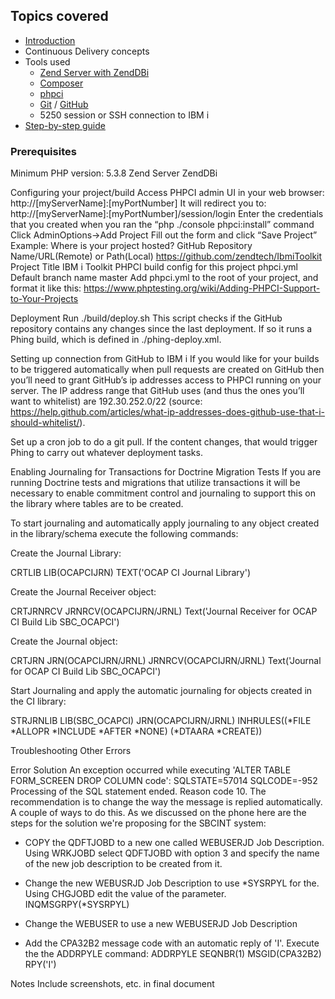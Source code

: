## Topics covered

* [Introduction](introduction.md)
* Continuous Delivery concepts  
* Tools used
    * [Zend Server with ZendDBi](http://www.zend.com/en/products/server/downloads#IBM%20i)
    * [Composer](http://getcomposer.org)
    * [phpci](https://www.phptesting.org)
    * [Git](https://git-scm.com) / [GitHub](https://github.com)
    * 5250 session or SSH connection to IBM i
* [Step-by-step guide](step-by-step-guide.md)

### Prerequisites
Minimum PHP version: 5.3.8
Zend Server
ZendDBi



Configuring your project/build
Access PHPCI admin UI in your web browser:
http://[myServerName]:[myPortNumber]
It will redirect you to:
http://[myServerName]:[myPortNumber]/session/login
Enter the credentials that you created when you ran the “php ./console phpci:install” command
Click AdminOptions->Add Project
Fill out the form and click “Save Project”
Example:
	Where is your project hosted?
		GitHub
	Repository Name/URL(Remote) or Path(Local)
		https://github.com/zendtech/IbmiToolkit
	Project Title
		IBM i Toolkit
	PHPCI build config for this project
		phpci.yml
	Default branch name
		master
Add phpci.yml to the root of your project, and format it like this:
https://www.phptesting.org/wiki/Adding-PHPCI-Support-to-Your-Projects

	






Deployment
Run ./build/deploy.sh
This script checks if the GitHub repository contains any changes since the last deployment. If so it runs a Phing build, which is defined in ./phing-deploy.xml.


Setting up connection from GitHub to IBM i
If you would like for your builds to be triggered automatically when pull requests are created on GitHub then you’ll need to grant GitHub’s ip addresses access to PHPCI running on your server. The IP address range that GitHub uses (and thus the ones you’ll want to whitelist) are 192.30.252.0/22 (source: https://help.github.com/articles/what-ip-addresses-does-github-use-that-i-should-whitelist/). 

Set up a cron job to do a git pull. If the content changes, that would trigger Phing to carry out whatever deployment tasks.


Enabling Journaling for Transactions for Doctrine Migration Tests
If you are running Doctrine tests and migrations that utilize transactions it will be necessary to enable commitment control and journaling to support this on the library where tables are to be created.

To start journaling and automatically apply journaling to any object created in the library/schema execute the following commands:

Create the Journal Library:

CRTLIB LIB(OCAPCIJRN) TEXT('OCAP CI Journal Library')

Create the Journal Receiver object:

CRTJRNRCV JRNRCV(OCAPCIJRN/JRNL) Text('Journal Receiver for OCAP CI Build Lib SBC_OCAPCI')

Create the Journal object:

CRTJRN JRN(OCAPCIJRN/JRNL) JRNRCV(OCAPCIJRN/JRNL) Text('Journal for OCAP CI Build Lib SBC_OCAPCI')

Start Journaling and apply the automatic journaling for objects created in the CI library:

STRJRNLIB LIB(SBC_OCAPCI) JRN(OCAPCIJRN/JRNL) INHRULES((*FILE *ALLOPR *INCLUDE *AFTER *NONE) (*DTAARA *CREATE)) 

Troubleshooting Other Errors

Error
Solution
An exception occurred while executing 'ALTER TABLE FORM_SCREEN DROP
COLUMN code': SQLSTATE=57014 SQLCODE=-952 Processing of the SQL statement ended. Reason code 10.
The recommendation is to change the way the message is replied automatically. A couple of ways to do this. As we discussed on the phone here are the steps for the solution we're proposing for the SBCINT system:

- COPY the QDFTJOBD to a new one called WEBUSERJD Job Description. Using WRKJOBD select QDFTJOBD with option 3 and specify the name of the new job description to be created from it.

- Change the new WEBUSRJD Job Description to use *SYSRPYL for the. Using CHGJOBD edit the value of the parameter. INQMSGRPY(*SYSRPYL)

- Change the WEBUSER to use a new WEBUSERJD Job Description

- Add the CPA32B2 message code with an automatic reply of 'I'. Execute the the ADDRPYLE command: ADDRPYLE  SEQNBR(1)  MSGID(CPA32B2)  RPY('I')



















Notes
Include screenshots, etc. in final document
